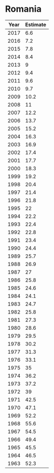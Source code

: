 # Romania

| Year | Estimate |
| ---- | -------- |
| 2017 | 6.6 |
| 2016 | 7.2 |
| 2015 | 7.8 |
| 2014 | 8.4 |
| 2013 | 9 |
| 2012 | 9.4 |
| 2011 | 9.6 |
| 2010 | 9.7 |
| 2009 | 10.2 |
| 2008 | 11 |
| 2007 | 12.2 |
| 2006 | 13.7 |
| 2005 | 15.2 |
| 2004 | 16.3 |
| 2003 | 16.9 |
| 2002 | 17.4 |
| 2001 | 17.7 |
| 2000 | 18.3 |
| 1999 | 19.2 |
| 1998 | 20.4 |
| 1997 | 21.4 |
| 1996 | 21.8 |
| 1995 | 22 |
| 1994 | 22.2 |
| 1993 | 22.4 |
| 1992 | 22.8 |
| 1991 | 23.4 |
| 1990 | 24.4 |
| 1989 | 25.7 |
| 1988 | 26.9 |
| 1987 | 27 |
| 1986 | 25.8 |
| 1985 | 24.6 |
| 1984 | 24.1 |
| 1983 | 24.7 |
| 1982 | 25.8 |
| 1981 | 27.3 |
| 1980 | 28.6 |
| 1979 | 29.5 |
| 1978 | 30.2 |
| 1977 | 31.3 |
| 1976 | 33.1 |
| 1975 | 35 |
| 1974 | 36.2 |
| 1973 | 37.2 |
| 1972 | 39 |
| 1971 | 42.5 |
| 1970 | 47.1 |
| 1969 | 52.2 |
| 1968 | 55.6 |
| 1967 | 54.5 |
| 1966 | 49.4 |
| 1965 | 45.5 |
| 1964 | 46.5 |
| 1963 | 52.3 |